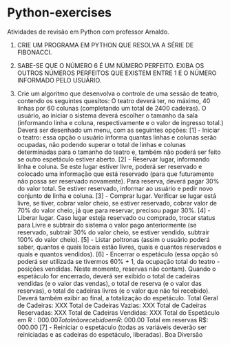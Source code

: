 # Python-exercises
Atividades de revisão em Python com professor Arnaldo.

1. CRIE UM PROGRAMA EM PYTHON QUE RESOLVA A SÉRIE DE FIBONACCI.

2. SABE-SE QUE O NÚMERO 6 É UM NÚMERO PERFEITO. EXIBA OS OUTROS NÚMEROS PERFEITOS QUE EXISTEM ENTRE 1 E O NÚMERO INFORMADO PELO USUÁRIO.

3. Crie um algoritmo que desenvolva o controle de uma sessão de teatro, contendo os seguintes quesitos:
O teatro deverá ter, no máximo, 40 linhas por 60 colunas (completando um total de 2400 cadeiras).
O usuário, ao iniciar o sistema deverá escolher o tamanho da sala (informando linha e coluna, respectivamente e o valor de ingresso total.)
Deverá ser desenhado um menu, com as seguintes opções:
[1] - Iniciar o teatro: essa opção o usuário informa quantas linhas e colunas serão ocupadas, não podendo superar o total de linhas e colunas determinadas para o tamanho do teatro e, também não poderá ser feito se outro espetáculo estiver aberto.
[2] - Reservar lugar, informando linha e coluna. Se este lugar estiver livre, poderá ser reservado e colocado uma informação que está reservado (para que futuramente não possa ser reservado novamente). Para reserva, deverá pagar 30% do valor total. Se estiver reservado, informar ao usuário e pedir novo conjunto de linha e coluna.
[3] - Comprar lugar. Verificar se lugar está livre, se tiver, cobrar valor cheio, se estiver reservado, cobrar valor de 70% do valor cheio, já que para reservar, precisou pagar 30%.
[4] - Liberar lugar. Caso lugar esteja reservado ou comprado, trocar status para Livre e subtrair do sistema o valor pago anteriormente (se reservado, subtrair 30% do valor cheio, se estiver vendido, subtrair 100% do valor cheio).
[5] - Listar poltronas (assim o usuário poderá saber, quantos e quais locais estão livres, quais e quantos reservados e quais e quantos vendidos).
[6] - Encerrar o espetáculo (essa opção só poderá ser utilizada se tivermos 60% + 1, da ocupação total do teatro - posições vendidas. Neste momento, reservas não contam). Quando o espetáculo for encerrado, deverá ser exibido o total de cadeiras vendidas (e o valor das vendas), o total de reserva (e o valor das reservas), o total de cadeiras livres (e o valor que não foi recebido). Deverá também exibir ao final, a totalização do espetáculo.
Total Geral de Cadeiras: XXX
Total de Cadeiras Vazias: XXX
Total de Cadeiras Reservadas: XXX
Total de Cadeiras Vendidas: XXX
Total do Espetáculo em R$: 000.00
Total não recebido em R$: 000.00
Total em reservas R$: 000.00
[7] - Reiniciar o espetáculo (todas as variáveis deverão ser reiniciadas e as cadeiras do espetáculo, liberadas).
Boa Diversão
